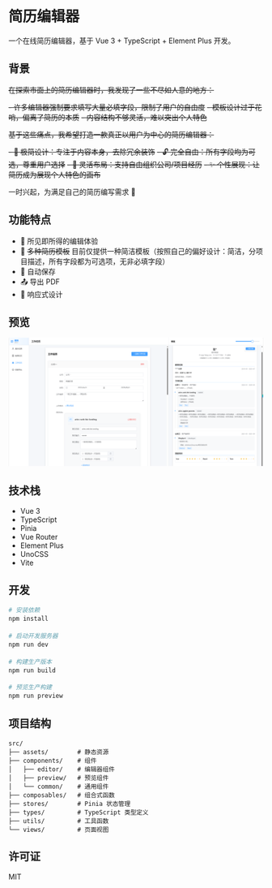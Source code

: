 # 简历编辑器

一个在线简历编辑器，基于 Vue 3 + TypeScript + Element Plus 开发。

## 背景

~~在探索市面上的简历编辑器时，我发现了一些不尽如人意的地方：~~

~~- 许多编辑器强制要求填写大量必填字段，限制了用户的自由度~~
~~- 模板设计过于花哨，偏离了简历的本质~~
~~- 内容结构不够灵活，难以突出个人特色~~

~~基于这些痛点，我希望打造一款真正以用户为中心的简历编辑器：~~

~~- 🎯 极简设计：专注于内容本身，去除冗余装饰~~
~~- 🔓 完全自由：所有字段均为可选，尊重用户选择~~
~~- 📝 灵活布局：支持自由组织公司/项目经历~~
~~- ✨ 个性展现：让简历成为展现个人特色的画布~~

一时兴起，为满足自己的简历编写需求 🤪

## 功能特点

- 📝 所见即所得的编辑体验
- 🎨 ~~多种简历模板~~ 目前仅提供一种简洁模板（按照自己的偏好设计：简洁，分项目描述，所有字段都为可选项，无非必填字段）
- 💾 自动保存
- 📤 导出 PDF
- 📱 响应式设计

## 预览

![简历编辑器预览](src/assets/example.png)


## 技术栈

- Vue 3
- TypeScript
- Pinia
- Vue Router
- Element Plus
- UnoCSS
- Vite

## 开发

```bash
# 安装依赖
npm install

# 启动开发服务器
npm run dev

# 构建生产版本
npm run build

# 预览生产构建
npm run preview
```

## 项目结构

```
src/
├── assets/        # 静态资源
├── components/    # 组件
│   ├── editor/    # 编辑器组件
│   ├── preview/   # 预览组件
│   └── common/    # 通用组件
├── composables/   # 组合式函数
├── stores/        # Pinia 状态管理
├── types/         # TypeScript 类型定义
├── utils/         # 工具函数
└── views/         # 页面视图
```

## 许可证

MIT 